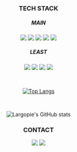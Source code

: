 <div align="center">
<h3 align="center"> TECH STACK </h3>
<h5 align="center"> MAIN </h5>
<p align="center">
<img src="https://img.shields.io/badge/JavaScript-F7DF1E?style=for-the-badge&logo=JavaScript&logoColor=black"> <img src="https://img.shields.io/badge/React-61DAFB?style=for-the-badge&logo=React&logoColor=black"> <img src="https://img.shields.io/badge/styled components-DB7093?style=for-the-badge&logo=styled-components&logoColor=black"> <img src="https://img.shields.io/badge/HTML5-E34F26?style=for-the-badge&logo=HTML5&logoColor=black"> <img src="https://img.shields.io/badge/CSS3-1572B6?style=for-the-badge&logo=CSS3&logoColor=black">
 
</p>
<h5 align="center"> LEAST </h5>
<p align="center">
<img src="https://img.shields.io/badge/Python-0A9EDC?style=for-the-badge&logo=Python&logoColor=black"> <img src="https://img.shields.io/badge/JAVA-9cf?style=for-the-badge&logo=java&logoColor=white"> <img src="https://img.shields.io/badge/VUE-4FC08D?style=for-the-badge&logo=Vue.js&logoColor=black">
 <img src="https://img.shields.io/badge/MySQL-4479A1?style=for-the-badge&logo=MySQL&logoColor=black">
</p> <br>

[![Top Langs](https://github-readme-stats.vercel.app/api/top-langs/?username=Largopie&langs_count=8)](https://github.com/Largopie/github-readme-stats)

<br> 
  
![Largopie's GitHub stats](https://github-readme-stats.vercel.app/api?username=largopie&show_icons=true&theme=radical)

<h3 align="center"> CONTACT </h3>
<p align="center">
<a href="https://www.instagram.com/jae_xeok/" target="_blank"><img src="https://img.shields.io/badge/jae__xeok-E4405F?style=flat-square&logo=Instagram&logoColor=white"/></a> <a href="mailto:kis9732@gmail.com" target="_blank"><img src="https://img.shields.io/badge/kis9732@gamil.com-EA4335?style=flat-square&logo=Gmail&logoColor=white"/>
</p>
</a>

</div>
